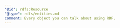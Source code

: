 ```yaml
---
"@id": rdfs:Resource
"@type": rdfs/entities.md
comment: Every object you can talk about using RDF.
---
```

